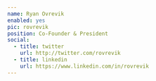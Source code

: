 ```yaml
---
name: Ryan Ovrevik
enabled: yes
pic: rovrevik
position: Co-Founder & President
social:
  - title: twitter
    url: http://twitter.com/rovrevik
  - title: linkedin
    url: https://www.linkedin.com/in/rovrevik
---
```

